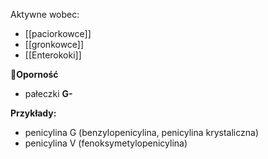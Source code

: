 Aktywne wobec:
- [[paciorkowce]]
- [[gronkowce]]
- [[Enterokoki]] 

🚨**Oporność** 
- pałeczki **G-**

**Przykłady:**
- penicylina G (benzylopenicylina, penicylina krystaliczna)
- penicylina V (fenoksymetylopenicylina)